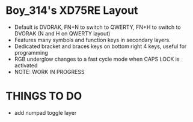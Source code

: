 # Boy_314's XD75RE Layout
- Default is DVORAK, FN+N to switch to QWERTY, FN+H to switch to DVORAK (N and H on QWERTY layout)
- Features many symbols and function keys in secondary layers.
- Dedicated bracket and braces keys on bottom right 4 keys, useful for programming
- RGB underglow changes to a fast cycle mode when CAPS LOCK is activated
- NOTE: WORK IN PROGRESS
# THINGS TO DO
- add numpad toggle layer